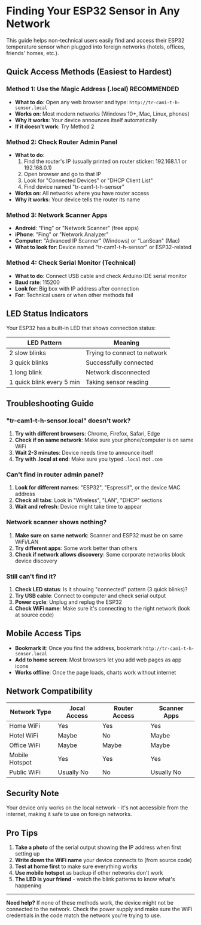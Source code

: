 # Finding Your ESP32 Sensor in Any Network

This guide helps non-technical users easily find and access their ESP32 temperature sensor when plugged into foreign networks (hotels, offices, friends' homes, etc.).

## Quick Access Methods (Easiest to Hardest)

### Method 1: Use the Magic Address (.local) **RECOMMENDED**
- **What to do**: Open any web browser and type: `http://tr-cam1-t-h-sensor.local`
- **Works on**: Most modern networks (Windows 10+, Mac, Linux, phones)
- **Why it works**: Your device announces itself automatically
- **If it doesn't work**: Try Method 2

### Method 2: Check Router Admin Panel
- **What to do**: 
  1. Find the router's IP (usually printed on router sticker: 192.168.1.1 or 192.168.0.1)
  2. Open browser and go to that IP
  3. Look for "Connected Devices" or "DHCP Client List"
  4. Find device named "tr-cam1-t-h-sensor"
- **Works on**: All networks where you have router access
- **Why it works**: Your device tells the router its name

### Method 3: Network Scanner Apps
- **Android**: "Fing" or "Network Scanner" (free apps)
- **iPhone**: "Fing" or "Network Analyzer" 
- **Computer**: "Advanced IP Scanner" (Windows) or "LanScan" (Mac)
- **What to look for**: Device named "tr-cam1-t-h-sensor" or ESP32-related

### Method 4: Check Serial Monitor (Technical)
- **What to do**: Connect USB cable and check Arduino IDE serial monitor
- **Baud rate**: 115200
- **Look for**: Big box with IP address after connection
- **For**: Technical users or when other methods fail

## LED Status Indicators

Your ESP32 has a built-in LED that shows connection status:

| LED Pattern | Meaning |
|-------------|---------|
| 2 slow blinks | Trying to connect to network |
| 3 quick blinks | Successfully connected |
| 1 long blink | Network disconnected |
| 1 quick blink every 5 min | Taking sensor reading |

## Troubleshooting Guide

### "tr-cam1-t-h-sensor.local" doesn't work?
1. **Try with different browsers**: Chrome, Firefox, Safari, Edge
2. **Check if on same network**: Make sure your phone/computer is on same WiFi
3. **Wait 2-3 minutes**: Device needs time to announce itself
4. **Try with .local at end**: Make sure you typed `.local` not `.com`

### Can't find in router admin panel?
1. **Look for different names**: "ESP32", "Espressif", or the device MAC address
2. **Check all tabs**: Look in "Wireless", "LAN", "DHCP" sections
3. **Wait and refresh**: Device might take time to appear

### Network scanner shows nothing?
1. **Make sure on same network**: Scanner and ESP32 must be on same WiFi/LAN
2. **Try different apps**: Some work better than others
3. **Check if network allows discovery**: Some corporate networks block device discovery

### Still can't find it?
1. **Check LED status**: Is it showing "connected" pattern (3 quick blinks)?
2. **Try USB cable**: Connect to computer and check serial output
3. **Power cycle**: Unplug and replug the ESP32
4. **Check WiFi name**: Make sure it's connecting to the right network (look at source code)

## Mobile Access Tips

- **Bookmark it**: Once you find the address, bookmark `http://tr-cam1-t-h-sensor.local`
- **Add to home screen**: Most browsers let you add web pages as app icons
- **Works offline**: Once the page loads, charts work without internet

## Network Compatibility

| Network Type | .local Access | Router Access | Scanner Apps |
|--------------|---------------|---------------|--------------|
| Home WiFi | Yes | Yes | Yes |
| Hotel WiFi | Maybe | No | Maybe |
| Office WiFi | Maybe | Maybe | Maybe |
| Mobile Hotspot | Yes | Yes | Yes |
| Public WiFi | Usually No | No | Usually No |

## Security Note

Your device only works on the local network - it's not accessible from the internet, making it safe to use on foreign networks.

## Pro Tips

1. **Take a photo** of the serial output showing the IP address when first setting up
2. **Write down the WiFi name** your device connects to (from source code)
3. **Test at home first** to make sure everything works
4. **Use mobile hotspot** as backup if other networks don't work
5. **The LED is your friend** - watch the blink patterns to know what's happening

---

**Need help?** If none of these methods work, the device might not be connected to the network. Check the power supply and make sure the WiFi credentials in the code match the network you're trying to use. 